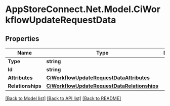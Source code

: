 # AppStoreConnect.Net.Model.CiWorkflowUpdateRequestData

## Properties

Name | Type | Description | Notes
------------ | ------------- | ------------- | -------------
**Type** | **string** |  | 
**Id** | **string** |  | 
**Attributes** | [**CiWorkflowUpdateRequestDataAttributes**](CiWorkflowUpdateRequestDataAttributes.md) |  | [optional] 
**Relationships** | [**CiWorkflowUpdateRequestDataRelationships**](CiWorkflowUpdateRequestDataRelationships.md) |  | [optional] 

[[Back to Model list]](../README.md#documentation-for-models) [[Back to API list]](../README.md#documentation-for-api-endpoints) [[Back to README]](../README.md)

